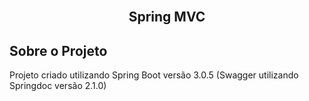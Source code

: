 <br>

  <h2 align="center">Spring MVC</h2>

</p>

## Sobre o Projeto
<p>
Projeto criado utilizando Spring Boot versão 3.0.5 (Swagger utilizando Springdoc versão 2.1.0)